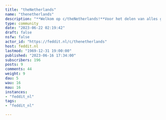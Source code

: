 ```yaml
---
title: "theNetherlands" 
name: "thenetherlands"
description: "**Welkom op c/theNetherlands!**Voor het delen van alles gerelateerd aan Nederland: nieuws, sport, humor, cultuur en vragen.**Welcome to c/theNetherlands!**For sharing anything related to the Netherlands: news, sports, humor, culture and questions."
type: community
date: "2023-06-22 02:19:42"
draft: false
nsfw: false
actor_id: "https://feddit.nl/c/thenetherlands"
host: feddit.nl
lastmod: "1969-12-31 19:00:00"
published: "2023-06-16 17:34:00"
subscribers: 196
posts: 9
comments: 44
weight: 9
dau: 5
wau: 16
mau: 16
instances:
- "feddit_nl"
tags: 
- "feddit_nl"

---
```

